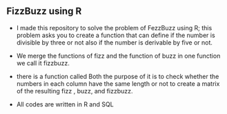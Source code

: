 ## FizzBuzz using R 

- I made this repository to solve the problem of FezzBuzz using R; this problem asks you to create a function that can define if the number is divisible by three or not also if the number is derivable by five or not. 

- We merge the functions of fizz and the function of buzz in one function we call it fizzbuzz.

-  there is a function called Both the purpose of it is to check whether the numbers in each column have the same length or not to create a matrix of the resulting fizz , buzz, and fizzbuzz.

- All codes are written in R and SQL
